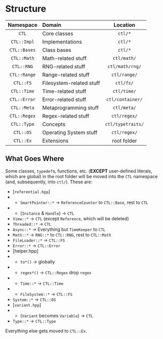 # Structure
| Namespace | Domain | Location |
|:-:|:-|:-:|
| `CTL` | Core classes | `ctl/*` |
| `CTL::Impl` | Implementations | `ctl/*` |
| `CTL::Bases` | Class bases | `ctl/*` |
| `CTL::Math` | Math-related stuff | `ctl/math/` |
| `CTL::RNG` | RNG-related stuff | `ctl/math/rng/` |
| `CTL::Range` | Range-related stuff | `ctl/range/` |
| `CTL::FS` | Filesystem-related stuff | `ctl/fs/` |
| `CTL::Time` | Time-related stuff | `ctl/time/` |
| `CTL::Error` | Error-related stuff | `ctl/container/` |
| `CTL::Meta` | Metaprogramming stuff | `ctl/meta/` |
| `CTL::Regex` | Regex-related stuff | `ctl/regex/` |
| `CTL::Type` | Concepts | `ctl/typetraits/` |
| `CTL::OS` | Operating System stuff | `ctl/regex/` |
| `CTL::Ex` | Extensions | root folder |

## What Goes Where

Some classes, `typedef`s, functions, etc. (**EXCEPT** user-defined literals, which are global)
in the root folder will be moved into the `CTL` namespace (and, subsequently, into `ctl/`).
These are:

- [`referential.hpp`]
- - `SmartPointer::*` -> `ReferenceCounter` to `CTL::Base`, rest to `CTL`
- - (`Instance` & `Handle`) -> `CTL`
- `View::*` -> `CTL` (except `Reference`, which will be deleted)
- `Threaded::*` -> `CTL`
- `Async::*` -> Everything but `TimeKeeper` to `CTL`
- `Math::*` -> `RNG::*` to `CTL::RNG`, rest to `CTL::Math`
- `FileLoader::*` -> `CTL::FS`
- `Error::*` -> `CTL::Error`
- [helper.hpp]
- - `to*()` -> globally
- - `regex*()` -> `CTL::Regex` drop `regex`
- - `Time::*` -> `CTL::Time`
- - `FileSystem::*` -> `CTL::FS`
- `System::*` -> `CTL::OS`
- [`variant.hpp`]
- - (`Variant` becomes `Variable`) -> `CTL`
- `Type::*` -> `CTL::Type`

Everything else gets moved to `CTL::Ex`.
